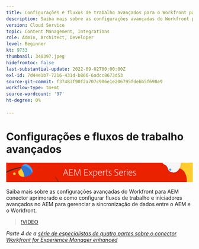 ```yaml
---
title: Configurações e fluxos de trabalho avançados para o Workfront para AEM conector aprimorado
description: Saiba mais sobre as configurações avançadas do Workfront para AEM conector aprimorado e como configurar fluxos de trabalho e iniciadores avançados no AEM para gerenciar a sincronização de dados entre o AEM e o Workfront.
version: Cloud Service
topic: Content Management, Integrations
role: Admin, Architect, Developer
level: Beginner
kt: 9733
thumbnail: 340397.jpeg
hidefromtoc: false
last-substantial-update: 2022-09-02T00:00:00Z
exl-id: 7d44e1b7-7216-431d-b866-6adcc8673d53
source-git-commit: f37483f90f2a707c906e1e206795fdebb5f698e9
workflow-type: tm+mt
source-wordcount: '97'
ht-degree: 0%

---
```


# Configurações e fluxos de trabalho avançados

![Série AEM especialistas](./assets/banner.png)

Saiba mais sobre as configurações avançadas do Workfront para AEM conector aprimorado e como configurar fluxos de trabalho e iniciadores avançados no AEM para gerenciar a sincronização de dados entre o AEM e o Workfront.

>[!VIDEO](https://video.tv.adobe.com/v/340397/?quality=12&learn=on)

_Parte 4 de a [série de especialistas de quatro partes sobre o conector Workfront for Experience Manager enhanced](./overview.md)_
